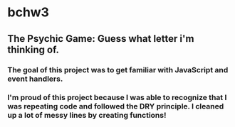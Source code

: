 # bchw3
The Psychic Game: Guess what letter i'm thinking of. 
-----------

### The goal of this project was to get familiar with JavaScript and event handlers.

### I'm proud of this project because I was able to recognize that I was repeating code and followed the DRY principle. I cleaned up a lot of messy lines by creating functions!
